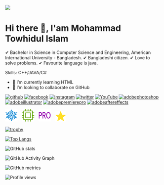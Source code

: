 ![](https://pbs.twimg.com/profile_banners/1675848237071347712/1688388411/1080x360)

# Hi there 👋, I'am Mohammad Towhidul Islam

✔ Bachelor in Science in Computer Science and Engineering, American International University - Bangladesh. ✔ Bangladeshi citizen. ✔ Love to solve problems. ✔ Favourite language is java.

Skills: C++/JAVA/C#

- 🌱 I’m currently learning HTML 
- 👯 I’m looking to collaborate on GitHub 


[<img src='https://cdn.jsdelivr.net/npm/simple-icons@3.0.1/icons/github.svg' alt='github' height='40'>](https://github.com/https://github.com/Mohammad-Towhidul-Islam)  [<img src='https://cdn.jsdelivr.net/npm/simple-icons@3.0.1/icons/facebook.svg' alt='facebook' height='40'>](https://www.facebook.com/https://www.facebook.com/mohammad.towhidulislam.35/)  [<img src='https://cdn.jsdelivr.net/npm/simple-icons@3.0.1/icons/instagram.svg' alt='instagram' height='40'>](https://www.instagram.com/mohammad_towhidul.islam_/)  [<img src='https://cdn.jsdelivr.net/npm/simple-icons@3.0.1/icons/twitter.svg' alt='twitter' height='40'>](https://twitter.com/https://twitter.com/Towhidul_123)  [<img src='https://cdn.jsdelivr.net/npm/simple-icons@3.0.1/icons/youtube.svg' alt='YouTube' height='40'>](https://www.youtube.com/channel/UCt0ZAH5c6NDtGfq0orBKu0w)  [<img src='https://cdn.jsdelivr.net/npm/simple-icons@3.0.1/icons/adobephotoshop.svg' alt='adobephotoshop' height='40'>](https://www.adobe.com/products/photoshop/free-trial-download.html)  [<img src='https://cdn.jsdelivr.net/npm/simple-icons@3.0.1/icons/adobeillustrator.svg' alt='adobeillustrator' height='40'>](https://www.adobe.com/products/illustrator.html)  [<img src='https://cdn.jsdelivr.net/npm/simple-icons@3.0.1/icons/adobepremierepro.svg' alt='adobepremierepro' height='40'>](https://adobe-premiere.en.softonic.com/)  [<img src='https://cdn.jsdelivr.net/npm/simple-icons@3.0.1/icons/adobeaftereffects.svg' alt='adobeaftereffects' height='40'>](https://www.adobe.com/products/aftereffects.html)  

<a href='https://archiveprogram.github.com/'><img src='https://raw.githubusercontent.com/acervenky/animated-github-badges/master/assets/acbadge.gif' width='40' height='40'></a> <a href='https://docs.github.com/en/developers'><img src='https://raw.githubusercontent.com/acervenky/animated-github-badges/master/assets/devbadge.gif' width='40' height='40'></a> <a href='https://github.com/pricing'><img src='https://raw.githubusercontent.com/acervenky/animated-github-badges/master/assets/pro.gif' width='40' height='40'></a> <a href='https://stars.github.com/'><img src='https://raw.githubusercontent.com/acervenky/animated-github-badges/master/assets/starbadge.gif' width='35' height='35'></a> 

[![trophy](https://github-profile-trophy.vercel.app/?username=https://github.com/Mohammad-Towhidul-Islam)](https://github.com/ryo-ma/github-profile-trophy)

[![Top Langs](https://github-readme-stats.vercel.app/api/top-langs/?username=https://github.com/Mohammad-Towhidul-Islam)](https://github.com/anuraghazra/github-readme-stats)

![GitHub stats](https://github-readme-stats.vercel.app/api?username=https://github.com/Mohammad-Towhidul-Islam&show_icons=true&count_private=true)  

![GitHub Activity Graph](https://activity-graph.herokuapp.com/graph?username=https://github.com/Mohammad-Towhidul-Islam)  

![GitHub metrics](https://metrics.lecoq.io/https://github.com/Mohammad-Towhidul-Islam)  

![Profile views](https://gpvc.arturio.dev/https://github.com/Mohammad-Towhidul-Islam)  
